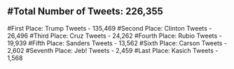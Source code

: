 #Total Number of Tweets: 226,355 
---
#First Place: Trump Tweets - 135,469
#Second Place: Clinton Tweets - 26,496
#Third Place: Cruz Tweets - 24,262
#Fourth Place: Rubio Tweets - 19,939
#Fifth Place: Sanders Tweets - 13,562
#Sixth Place: Carson Tweets - 2,602
#Seventh Place: Jeb! Tweets - 2,459
#Last Place: Kasich Tweets - 1,568
